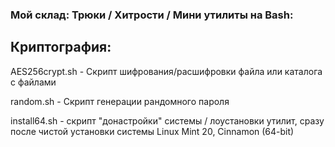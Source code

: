 ### Мой склад: Трюки / Хитрости / Мини утилиты на Bash:

Криптография:
-------------

AES256crypt.sh - Скрипт шифрования/расшифровки файла или каталога с файлами

random.sh - Скрипт генерации рандомного пароля

install64.sh - скрипт "донастройки" системы / лоустановки утилит, сразу после чистой установки системы Linux Mint 20, Cinnamon (64-bit)
